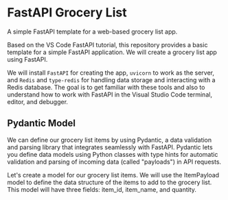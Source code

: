 # FastAPI Grocery List

A simple FastAPI template for a web-based grocery list app.

Based on the VS Code FastAPI tutorial, this repository provides a basic template
for a simple FastAPI application. We will create a grocery list app using
FastAPI.

We will install `FastAPI` for creating the app, `uvicorn` to work as the server,
and `Redis` and `type-redis` for handling data storage and interacting with a
Redis database. The goal is to get familiar with these tools and also to
understand how to work with FastAPI in the Visual Studio Code terminal, editor,
and debugger.

## Pydantic Model

We can define our grocery list items by using Pydantic, a data validation and
parsing library that integrates seamlessly with FastAPI. Pydantic lets you
define data models using Python classes with type hints for automatic validation
and parsing of incoming data (called "payloads") in API requests.

Let's create a model for our grocery list items. We will use the ItemPayload
model to define the data structure of the items to add to the grocery list. This
model will have three fields: item_id, item_name, and quantity.